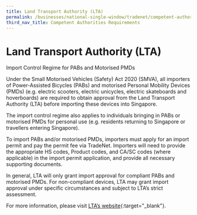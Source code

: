 ```yaml
---
title: Land Transport Authority (LTA)
permalink: /businesses/national-single-window/tradenet/competent-authorities-requirements/LTA/
third_nav_title: Competent Authorities Requirements
---
```

# Land Transport Authority (LTA)

Import Control Regime for PABs and Motorised PMDs

Under the Small Motorised Vehicles (Safety) Act 2020 (SMVA), all importers of Power-Assisted Bicycles (PABs) and motorised Personal Mobility Devices (PMDs) (e.g. electric scooters, electric unicycles, electric skateboards and hoverboards) are required to obtain approval from the Land Transport Authority (LTA) before importing these devices into Singapore. 

The import control regime also applies to individuals bringing in PABs or motorised PMDs for personal use (e.g. residents returning to Singapore or travellers entering Singapore).

To import PABs and/or motorised PMDs, importers must apply for an import permit and pay the permit fee via TradeNet. Importers will need to provide the appropriate HS codes, Product codes, and CA/SC codes (where applicable) in the import permit application, and provide all necessary supporting documents.

In general, LTA will only grant import approval for compliant PABs and motorised PMDs. For non-compliant devices, LTA may grant import approval under specific circumstances and subject to LTA’s strict assessment.

For more information, please visit [LTA’s website](https://www.lta.gov.sg/content/ltagov/en/industry_innovations/industry_matters/regulations_licensing/active_mobility/import_control_regime_for_pabs_and_motorised_pmds.html){:target="_blank"}.